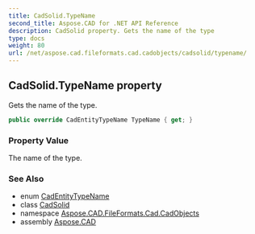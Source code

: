 ```yaml
---
title: CadSolid.TypeName
second_title: Aspose.CAD for .NET API Reference
description: CadSolid property. Gets the name of the type
type: docs
weight: 80
url: /net/aspose.cad.fileformats.cad.cadobjects/cadsolid/typename/
---
```

## CadSolid.TypeName property

Gets the name of the type.

```csharp
public override CadEntityTypeName TypeName { get; }
```

### Property Value

The name of the type.

### See Also

* enum [CadEntityTypeName](../../../aspose.cad.fileformats.cad.cadconsts/cadentitytypename/)
* class [CadSolid](../)
* namespace [Aspose.CAD.FileFormats.Cad.CadObjects](../../cadsolid/)
* assembly [Aspose.CAD](../../../)


